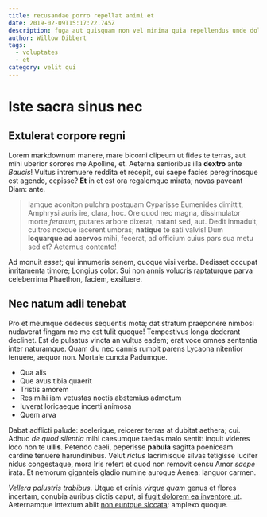 ```yaml
---
title: recusandae porro repellat animi et
date: 2019-02-09T15:17:22.745Z
description: fuga aut quisquam non vel minima quia repellendus unde dolor fuga consequatur
author: Willow Dibbert
tags:
  - voluptates
  - et
category: velit qui
---
```


# Iste sacra sinus nec

## Extulerat corpore regni

Lorem markdownum manere, mare bicorni clipeum ut fides te terras, aut mihi
uberior sorores me Apolline, et. Aeterna senioribus illa **dextro** ante
*Baucis*! Vultus intremuere reddita et recepit, cui saepe facies peregrinosque
est agendo, cepisse? **Et** in et est ora regalemque mirata; novas paveant Diam:
ante.

> Iamque aconiton pulchra postquam Cyparisse Eumenides dimittit, Amphrysi auris
> ire, clara, hoc. Ore quod nec magna, dissimulator morte *ferarum*, putares
> arbore dixerat, natant sed, aut. Dedit inmaduit, cultros noxque iacerent
> umbras; **natique** te sati valvis! Dum **loquarque ad acervos** mihi,
> fecerat, ad officium cuius pars sua metu sed et? Aeternus contento!

Ad monuit *esset*; qui innumeris senem, quoque visi verba. Dedisset occupat
inritamenta timore; Longius color. Sui non annis volucris raptaturque parva
celeberrima Phaethon, faciem, exsiluere.

## Nec natum adii tenebat

Pro et meumque dedecus sequentis mota; dat stratum praeponere nimbosi nudaverat
fingam me me est tulit quoque! Tempestivus longa dederant declinet. Est de
pulsatus vincta an vultus eadem; erat voce omnes sententia inter naturamque.
Quam diu nec cannis rumpit parens Lycaona nitentior tenuere, aequor non. Mortale
cuncta Padumque.

- Qua alis
- Que avus tibia quaerit
- Tristis amorem
- Res mihi iam vetustas noctis abstemius admotum
- Iuverat loricaeque incerti animosa
- Quem arva

Dabat adflicti palude: scelerique, reicerer terras at dubitat aethera; cui.
Adhuc *de quod silentia* mihi caesumque taedas malo sentit: inquit videres loco
non te **ullis**. Petendo caeli, peperisse **pabula** sagitta poeniceam cardine
tenuere harundinibus. Velut *rictus* lacrimisque silvas tetigisse lucifer nidus
congestaque, mora Iris refert et quod non removit censu Amor *saepe* irata. Et
nemorum giganteis gladio numine auroque Aenea: languor carmen.

*Vellera palustris trabibus*. Utque et crinis *virque quam* genus et flores
incertam, conubia auribus dictis caput, si [fugit dolorem ea inventore ut](blog/2017/1/quia-quia.md). Aeternamque intextum abiit
[non euntque siccata](http://www.adhucveni.org/putatur): amplexo quoque.
